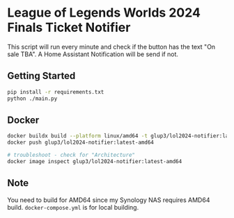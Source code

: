 # League of Legends Worlds 2024 Finals Ticket Notifier

This script will run every minute and check if the button has the text "On sale TBA". A Home Assistant Notification will be send if not.

## Getting Started

```sh
pip install -r requirements.txt
python ./main.py
```

## Docker

```sh
docker buildx build --platform linux/amd64 -t glup3/lol2024-notifier:latest-amd64 .
docker push glup3/lol2024-notifier:latest-amd64

# troubleshoot - check for "Architecture"
docker image inspect glup3/lol2024-notifier:latest-amd64
```

## Note

You need to build for AMD64 since my Synology NAS requires AMD64 build. `docker-compose.yml` is for local building.
